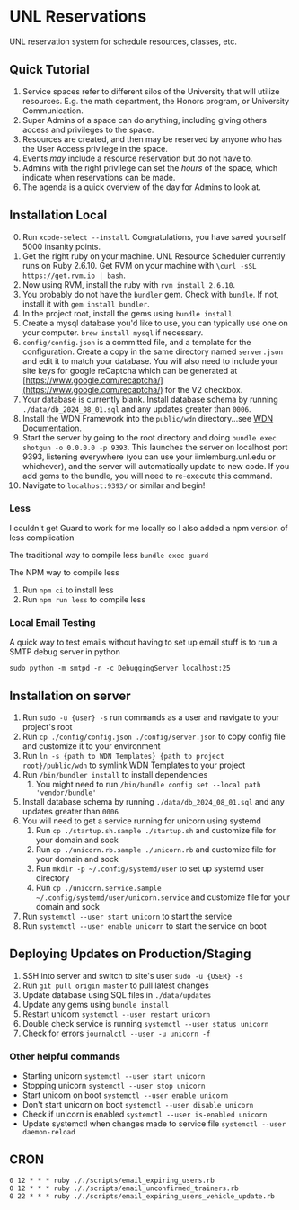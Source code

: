 # UNL Reservations

UNL reservation system for schedule resources, classes, etc.

## Quick Tutorial

1. Service spaces refer to different silos of the University that will utilize resources. E.g. the math department, the Honors program, or University Communication.
2. Super Admins of a space can do anything, including giving others access and privileges to the space.
3. Resources are created, and then may be reserved by anyone who has the User Access privilege in the space.
4. Events *may* include a resource reservation but do not have to.
5. Admins with the right privilege can set the *hours* of the space, which indicate when reservations can be made.
6. The agenda is a quick overview of the day for Admins to look at.

## Installation Local

0. Run `xcode-select --install`. Congratulations, you have saved yourself 5000 insanity points.
1. Get the right ruby on your machine. UNL Resource Scheduler currently runs on Ruby 2.6.10. Get RVM on your machine with `\curl -sSL https://get.rvm.io | bash`.
2. Now using RVM, install the ruby with `rvm install 2.6.10`.
3. You probably do not have the `bundler` gem. Check with `bundle`. If not, install it with `gem install bundler`.
4. In the project root, install the gems using `bundle install`.
5. Create a mysql database you'd like to use, you can typically use one on your computer. `brew install mysql` if necessary.
6. `config/config.json` is a committed file, and a template for the configuration. Create a copy in the same directory named `server.json` and edit it to match your database. You will also need to include your site keys for google reCaptcha which can be generated at [https://www.google.com/recaptcha/](https://www.google.com/recaptcha/) for the V2 checkbox.
7. Your database is currently blank. Install database schema by running `./data/db_2024_08_01.sql` and any updates greater than `0006`.
8. Install the WDN Framework into the `public/wdn` directory...see [WDN Documentation](http://wdn.unl.edu/documentation).
9. Start the server by going to the root directory and doing `bundle exec shotgun -o 0.0.0.0 -p 9393`. This launches the server on localhost port 9393, listening everywhere (you can use your iimlemburg.unl.edu or whichever), and the server will automatically update to new code. If you add gems to the bundle, you will need to re-execute this command.
10. Navigate to `localhost:9393/` or similar and begin!

### Less

I couldn't get Guard to work for me locally so I also added a npm version of less complication

The traditional way to compile less `bundle exec guard`

The NPM way to compile less

1. Run `npm ci` to install less
2. Run `npm run less` to compile less

### Local Email Testing

A quick way to test emails without having to set up email stuff is to run a SMTP debug server in python

`sudo python -m smtpd -n -c DebuggingServer localhost:25`

## Installation on server

1. Run `sudo -u {user} -s` run commands as a user and navigate to your project's root
2. Run `cp ./config/config.json ./config/server.json` to copy config file and customize it to your environment
3. Run `ln -s {path to WDN Templates} {path to project root}/public/wdn` to symlink WDN Templates to your project
4. Run `/bin/bundler install` to install dependencies
   1. You might need to run `/bin/bundle config set --local path 'vendor/bundle'`
6. Install database schema by running `./data/db_2024_08_01.sql` and any updates greater than `0006`
7. You will need to get a service running for unicorn using systemd
    1. Run `cp ./startup.sh.sample ./startup.sh` and customize file for your domain and sock
    2. Run `cp ./unicorn.rb.sample ./unicorn.rb` and customize file for your domain and sock
    3. Run `mkdir -p ~/.config/systemd/user` to set up systemd user directory
    4. Run `cp ./unicorn.service.sample ~/.config/systemd/user/unicorn.service` and customize file for your domain and sock
8. Run `systemctl --user start unicorn` to start the service
9. Run `systemctl --user enable unicorn` to start the service on boot

## Deploying Updates on Production/Staging

1. SSH into server and switch to site's user `sudo -u {USER} -s`
2. Run `git pull origin master` to pull latest changes
3. Update database using SQL files in `./data/updates`
4. Update any gems using `bundle install`
5. Restart unicorn `systemctl --user restart unicorn`
6. Double check service is running `systemctl --user status unicorn`
7. Check for errors `journalctl --user -u unicorn -f`

### Other helpful commands

- Starting unicorn `systemctl --user start unicorn`
- Stopping unicorn `systemctl --user stop unicorn`
- Start unicorn on boot `systemctl --user enable unicorn`
- Don't start unicorn on boot `systemctl --user disable unicorn`
- Check if unicorn is enabled `systemctl --user is-enabled unicorn`
- Update systemctl when changes made to service file `systemctl --user daemon-reload`

## CRON

``` text
0 12 * * * ruby ././scripts/email_expiring_users.rb
0 12 * * * ruby ././scripts/email_unconfirmed_trainers.rb
0 22 * * * ruby ././scripts/email_expiring_users_vehicle_update.rb
```
